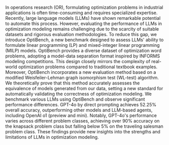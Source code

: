 In operations research (OR), formulating optimization problems in industrial applications is often time-consuming and requires specialized expertise. Recently, large language models (LLMs) have shown remarkable potential to automate this process. However, evaluating the performance of LLMs in optimization modeling remains challenging due to the scarcity of suitable datasets and rigorous evaluation methodologies. To reduce this gap, we introduce OptiBench, a new benchmark designed to assess LLMs' ability to formulate linear programming (LP) and mixed-integer linear programming (MILP) models. OptiBench provides a diverse dataset of optimization word problems, adopting a model-data separation format inspired by INFORMS modeling competitions. This design closely mirrors the complexity of real-world optimization problems compared to traditional textbook examples. Moreover, OptiBench incorporates a new evaluation method based on a modified Weisfeiler-Lehman graph isomorphism test (WL-test) algorithm. We theoretically prove that this method accurately assesses the equivalence of models generated from our data, setting a new standard for automatically validating the correctness of optimization modeling. We benchmark various LLMs using OptiBench and observe significant performance differences. GPT-4o by direct prompting achieves 52.25\% overall accuracy, outperforming other models and LLM-based agents, including OpenAI o1 (preview and mini). Notably, GPT-4o's performance varies across different problem classes, achieving over 90\% accuracy on the knapsack problem class but falling below 5\% on the traveling salesman problem class. These findings provide new insights into the strengths and limitations of LLMs in optimization modeling. 